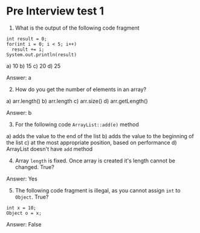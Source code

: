 # Pre Interview test 1

1. What is the output of the following code fragment

```
int result = 0;
for(int i = 0; i < 5; i++)
  result += i;
System.out.println(result)
```

a) 10
b) 15
c) 20
d) 25

Answer: a

2. How do you get the number of elements in an array?

a) arr.length()
b) arr.length
c) arr.size()
d) arr.getLength()

Answer: b

3. For the following code `ArrayList::add(e)` method

a) adds the value to the end of the list
b) adds the value to the beginning of the list
c) at the most appropriate position, based on performance
d) ArrayList doesn't have `add` method

4. Array `length` is fixed. Once array is created it's length cannot be changed. True?

Answer: Yes

5. The following code fragment is illegal, as you cannot assign `int` to `Object`. True?

```
int x = 10;
Object o = x;
```

Answer: False
